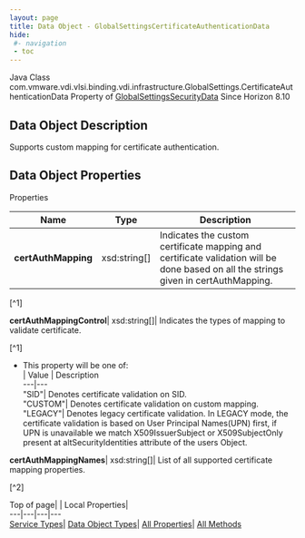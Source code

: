 ```yaml
---
layout: page
title: Data Object - GlobalSettingsCertificateAuthenticationData
hide:
 #- navigation
 - toc
---
```






Java Class
    com.vmware.vdi.vlsi.binding.vdi.infrastructure.GlobalSettings.CertificateAuthenticationData
Property of
     [GlobalSettingsSecurityData](vdi.infrastructure.GlobalSettings.SecurityData.md#field_detail)
Since 
    Horizon 8.10

## Data Object Description 

Supports custom mapping for certificate authentication. 

## Data Object Properties

Properties

Name |  Type |  Description   
---|---|---  
**certAuthMapping**|  xsd:string[]|  Indicates the custom certificate mapping and certificate validation will be done based on all the strings given in certAuthMapping.   


[^1]

  
**certAuthMappingControl**|  xsd:string[]|  Indicates the types of mapping to validate certificate.   


[^1]
  * This property will be one of:  
|  Value |  Description   
---|---  
"SID"| Denotes certificate validation on SID.  
"CUSTOM"| Denotes certificate validation on custom mapping.  
"LEGACY"| Denotes legacy certificate validation. In LEGACY mode, the certificate validation is based on User Principal Names(UPN) first, if UPN is unavailable we match X509IssuerSubject or X509SubjectOnly present at altSecurityIdentities attribute of the users Object.  

  
**certAuthMappingNames**|  xsd:string[]|  List of all supported certificate mapping properties.   


[^2]

  
  
  
Top of page| | Local Properties|   
---|---|---|---  
[Service Types](index-mo_types.md)| [Data Object Types](index-do_types.md)| [All Properties](index-properties.md)| [All Methods](index-methods.md)  
  
  

